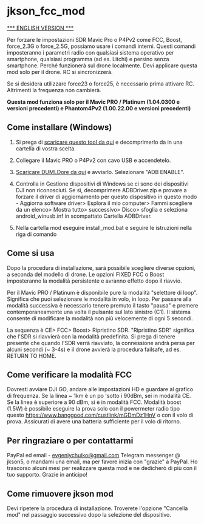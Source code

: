 # jkson_fcc_mod

[*** ENGLISH VERSION ***](http://github.com/jkson5/jkson_fcc_mod/blob/master/README.md)


Per forzare le impostazioni SDR Mavic Pro o P4Pv2 come FCC, Boost, force_2.3G o force_2.5G, possiamo usare i comandi interni. Questi comandi imposteranno i parametri radio con qualsiasi sistema operativo per smartphone, qualsiasi programma (ad es. Litchi) e persino senza smartphone. Perché funzionerà sul drone localmente. Devi applicare questa mod solo per il drone. RC si sincronizzerà.

Se si desidera utilizzare force23 o force25, è necessario prima attivare RC. Altrimenti la frequenza non cambierà.

**Questa mod funziona solo per il Mavic PRO / Platinum (1.04.0300 e versioni precedenti) e Phantom4Pv2 (1.00.22.00 e versioni precedenti)**

## Come installare (Windows)

1) Si prega di [scaricare questo tool da qui](https://github.com/jkson5/jkson_fcc_mod/archive/master.zip) e decomprimerlo da in una cartella di vostra scelta.

2) Collegare il Mavic PRO o P4Pv2 con cavo USB e accendetelo.

3) [Scaricare DUMLDore da qui](https://github.com/jezzab/DUMLdore/releases/download/v3.15/DUMLdoreV3.zip) e avviarlo. Selezionare "ADB ENABLE".

4) Controlla in Gestione dispositivi di Windows se ci sono dei dispositivi DJI non riconosciuti. Se sì, decomprimere ADBDriver.zip e provare a forzare il driver di aggiornamento per questo dispositivo in questo modo - Aggiorna software driver> Esplora il mio computer> Fammi scegliere da un elenco> Mostra tutto> successivo> Disco> sfoglia e seleziona android_winusb.inf in scompattato Cartella ADBDriver.

5) Nella cartella mod eseguire install_mod.bat e seguire le istruzioni nella riga di comando

## Come si usa

Dopo la procedura di installazione, sarà possibile scegliere diverse opzioni, a seconda del modello di drone. Le opzioni FIXED FCC o Boost imposteranno la modalità persistente e avranno effetto dopo il riavvio.

Per il Mavic PRO / Platinum è disponibile pure la modalità "selettore di loop". Significa che puoi selezionare le modalità in volo, in loop. Per passare alla modalità successiva è necessario tenere premuto il tasto "pausa" e premere contemporaneamente una volta il pulsante sul lato sinistro (C1). Il sistema consente di modificare la modalità non più velocemente di ogni 5 secondi.

La sequenza è CE> FCC> Boost> Ripristino SDR. "Ripristino SDR" significa che l'SDR si riavvierà con la modalità predefinita. Si prega di tenere presente che quando l'SDR verrà riavviato, la connessione andrà persa per alcuni secondi (~ 3-4s) e il drone avvierà la procedura failsafe, ad es. RETURN TO HOME.

## Come verificare la modalità FCC

Dovresti avviare DJI GO, andare alle impostazioni HD e guardare al grafico di frequenza. Se la linea ~ 1km è un po 'sotto i 90dBm, sei in modalità CE. Se la linea è superiore a 90 dBm, si è in modalità FCC. Modalità boost (1.5W) è possibile eseguire la prova solo con il powermeter radio tipo questo https://www.banggood.com/custlink/mGDmDz1HnV o con il volo di prova. Assicurati di avere una batteria sufficiente per il volo di ritorno.

## Per ringraziare o per contattarmi

PayPal ed email - evgeniychuiko@gmail.com Telegram messenger @ jkson5, o mandami una email, ma per favore inizia con "grazie" a PayPal. Ho trascorso alcuni mesi per realizzare questa mod e ne dedicherò di più con il tuo supporto. Grazie in anticipo!

## Come rimuovere jkson mod

Devi ripetere la procedura di installazione. Troverete l'opzione "Cancella mod" nel passaggio successivo dopo la selezione del dispositivo.
